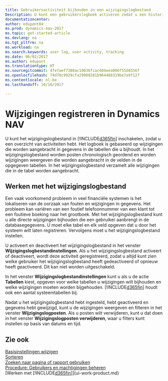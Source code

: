 ```yaml
---
title: Gebruikersactiviteit bijhouden in een wijzigingslogbestand
Description: U kunt een gebruikerslogboek activeren zodat u een historie hebt van eventuele wijzigingen in gegevens in getraceerde tabellen.
documentationcenter: 
author: edupont04
ms.prod: dynamics-nav-2017
ms.topic: get-started-article
ms.devlang: na
ms.tgt_pltfrm: na
ms.workload: na
ms.search.keywords: user log, user activity, tracking
ms.date: 06/02/2017
ms.author: edupont
ms.translationtype: HT
ms.sourcegitcommit: 4fefaef7380ac10836fcac404eea006f55d8556f
ms.openlocfilehash: 74d70c9929cfa29909281b964488319be7a9f127
ms.contentlocale: nl-be
ms.lasthandoff: 10/16/2017

---
```

# <a name="logging-changes-in-dynamics-nav"></a>Wijzigingen registreren in Dynamics NAV
U kunt het wijzigingslogbestand in [!INCLUDE[d365fin](includes/d365fin_md.md)] inschakelen, zodat u een overzicht van activiteiten hebt. Het logboek is gebaseerd op wijzigingen die worden aangebracht in gegevens in de tabellen die u bijhoudt. In het wijzigingslogbestand worden posten chronologisch geordend en worden wijzigingen weergeven die worden aangebracht in de velden in de opgegeven tabellen. In het wijzigingslogbestand verzamelt alle wijzigingen die in de tabel worden aangebracht.  

## <a name="working-with-the-change-log"></a>Werken met het wijzigingslogbestand
Een vaak voorkomend probleem in veel financiële systemen is het lokaliseren van de oorzaak van fouten en wijzigingen in gegevens. Het probleem kan variëren van een foutief telefoonnummer van een klant tot een foutieve boeking naar het grootboek. Met het wijzigingslogbestand kunt u alle directe wijzigingen bijhouden die een gebruiker aanbrengt in de databasegegevens. U moet elke tabel en elk veld opgeven dat u door het systeem wilt laten registreren. Vervolgens moet u het wijzigingslogbestand instellen.  

U activeert en deactiveert het wijzigingslogbestand in het venster **Wijzigingslogbestandinstellingen**. Als u het wijzigingslogbestand activeert of deactiveert, wordt deze activiteit geregistreerd, zodat u altijd kunt zien welke gebruiker het wijzigingslogbestand heeft gedeactiveerd of opnieuw heeft geactiveerd. Dit kan niet worden uitgeschakeld.  

In het venster **Wijzigingslogbestandinstellingen** kunt u als u de actie **Tabellen** kiest, opgeven voor welke tabellen u wijzigingen wilt bijhouden en welke wijzigingen moeten worden bijgehouden. [!INCLUDE[d365fin](includes/d365fin_md.md)] houdt ook een aantal systeemtabellen bij.

Nadat u het wijzigingslogbestand hebt ingesteld, hebt geactiveerd en gegevens hebt gewijzigd, kunt u de wijzigingen weergeven en filteren in het venster **Wijzigingslogposten**. Als u posten wilt verwijderen, kunt u dat doen in het venster **Wijzigingslogposten verwijderen**, waar u filters kunt instellen op basis van datums en tijd.  

## <a name="see-also"></a>Zie ook
[Basisinstellingen wijzigen](ui-change-basic-settings.md)  
[Sorteren](ui-sorting.md)  
[Zoeken naar pagina of rapport gebruiken](ui-search.md)  
[Procedure: Gebruikers en machtigingen beheren](ui-how-users-permissions.md)    
[Werken met [!INCLUDE[d365fin](includes/d365fin_md.md)]](ui-work-product.md)  


